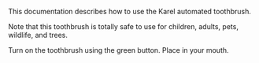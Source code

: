 This documentation describes how to use the Karel automated toothbrush.

Note that this toothbrush is totally safe to use for children,
adults, pets, wildlife, and trees.

Turn on the toothbrush using the green button. Place in your mouth.